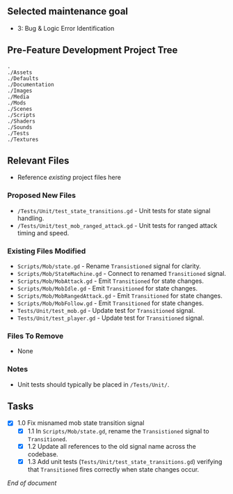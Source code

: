 ## Selected maintenance goal
- 3: Bug & Logic Error Identification

## Pre-Feature Development Project Tree
```
.
./Assets
./Defaults
./Documentation
./Images
./Media
./Mods
./Scenes
./Scripts
./Shaders
./Sounds
./Tests
./Textures
```

## Relevant Files
- Reference *existing* project files here

### Proposed New Files
- `/Tests/Unit/test_state_transitions.gd` - Unit tests for state signal handling.
- `/Tests/Unit/test_mob_ranged_attack.gd` - Unit tests for ranged attack timing and speed.

### Existing Files Modified
- `Scripts/Mob/state.gd` - Rename `Transistioned` signal for clarity.
- `Scripts/Mob/StateMachine.gd` - Connect to renamed `Transitioned` signal.
- `Scripts/Mob/MobAttack.gd` - Emit `Transitioned` for state changes.
- `Scripts/Mob/MobIdle.gd` - Emit `Transitioned` for state changes.
- `Scripts/Mob/MobRangedAttack.gd` - Emit `Transitioned` for state changes.
- `Scripts/Mob/MobFollow.gd` - Emit `Transitioned` for state changes.
- `Tests/Unit/test_mob.gd` - Update test for `Transitioned` signal.
- `Tests/Unit/test_player.gd` - Update test for `Transitioned` signal.

### Files To Remove
- None

### Notes
- Unit tests should typically be placed in `/Tests/Unit/`.

## Tasks
- [x] 1.0 Fix misnamed mob state transition signal
  - [x] 1.1 In `Scripts/Mob/state.gd`, rename the `Transistioned` signal to `Transitioned`.
  - [x] 1.2 Update all references to the old signal name across the codebase.
  - [x] 1.3 Add unit tests (`Tests/Unit/test_state_transitions.gd`) verifying that `Transitioned` fires correctly when state changes occur.

*End of document*
